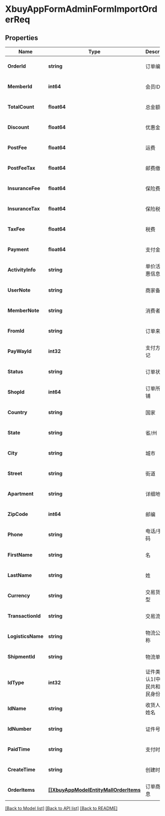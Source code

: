 # XbuyAppFormAdminFormImportOrderReq

## Properties
Name | Type | Description | Notes
------------ | ------------- | ------------- | -------------
**OrderId** | **string** | 订单编号 | [optional] [default to null]
**MemberId** | **int64** | 会员ID | [optional] [default to null]
**TotalCount** | **float64** | 总金额 | [optional] [default to null]
**Discount** | **float64** | 优惠金额 | [optional] [default to null]
**PostFee** | **float64** | 运费 | [optional] [default to null]
**PostFeeTax** | **float64** | 邮费缴纳税 | [optional] [default to null]
**InsuranceFee** | **float64** | 保险费用 | [optional] [default to null]
**InsuranceTax** | **float64** | 保险税 | [optional] [default to null]
**TaxFee** | **float64** | 税费 | [optional] [default to null]
**Payment** | **float64** | 支付金额 | [optional] [default to null]
**ActivityInfo** | **string** | 单价活动优惠信息 | [optional] [default to null]
**UserNote** | **string** | 商家备注 | [optional] [default to null]
**MemberNote** | **string** | 消费者备注 | [optional] [default to null]
**FromId** | **string** | 订单来源 | [optional] [default to null]
**PayWayId** | **int32** | 支付方式标记 | [optional] [default to null]
**Status** | **string** | 订单状态 | [optional] [default to null]
**ShopId** | **int64** | 订单所属店铺 | [optional] [default to null]
**Country** | **string** | 国家 | [optional] [default to null]
**State** | **string** | 省/州 | [optional] [default to null]
**City** | **string** | 城市 | [optional] [default to null]
**Street** | **string** | 街道 | [optional] [default to null]
**Apartment** | **string** | 详细地址 | [optional] [default to null]
**ZipCode** | **int64** | 邮编 | [optional] [default to null]
**Phone** | **string** | 电话/手机号码 | [optional] [default to null]
**FirstName** | **string** | 名 | [optional] [default to null]
**LastName** | **string** | 姓 | [optional] [default to null]
**Currency** | **string** | 交易货币类型 | [optional] [default to null]
**TransactionId** | **string** | 交易流水号 | [optional] [default to null]
**LogisticsName** | **string** | 物流公司名称 | [optional] [default to null]
**ShipmentId** | **string** | 物流单号 | [optional] [default to null]
**IdType** | **int32** | 证件类型.默认1(中华人民共和国居民身份证) | [optional] [default to null]
**IdName** | **string** | 收货人证件姓名 | [optional] [default to null]
**IdNumber** | **string** | 证件号 | [optional] [default to null]
**PaidTime** | **string** | 支付时间 | [optional] [default to null]
**CreateTime** | **string** | 创建时间 | [optional] [default to null]
**OrderItems** | [**[]XbuyAppModelEntityMallOrderItems**](xbuy.app.model.entity.MallOrderItems.md) | 订单商品信息 | [optional] [default to null]

[[Back to Model list]](../README.md#documentation-for-models) [[Back to API list]](../README.md#documentation-for-api-endpoints) [[Back to README]](../README.md)

